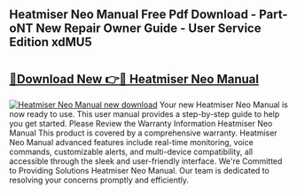 ## Heatmiser Neo Manual Free Pdf Download - Part-oNT New Repair Owner Guide - User Service Edition xdMU5

# <h2><a href="http://cf20365.oget.top/?id=Heatmiser+Neo+Manual">🔗Download New 👉🔴 Heatmiser Neo Manual</a></h2>

[![Heatmiser Neo Manual new download](https://i.imgur.com/5g1atiW.png)](http://cf20365.oget.top/?id=Heatmiser+Neo+Manual)
Your new Heatmiser Neo Manual is now ready to use. This user manual provides a step-by-step guide to help you get started. Please Review the Warranty Information Heatmiser Neo Manual This product is covered by a comprehensive warranty. Heatmiser Neo Manual advanced features include real-time monitoring, voice commands, customizable alerts, and multi-device compatibility, all accessible through the sleek and user-friendly interface. We're Committed to Providing Solutions Heatmiser Neo Manual. Our team is dedicated to resolving your concerns promptly and efficiently.
